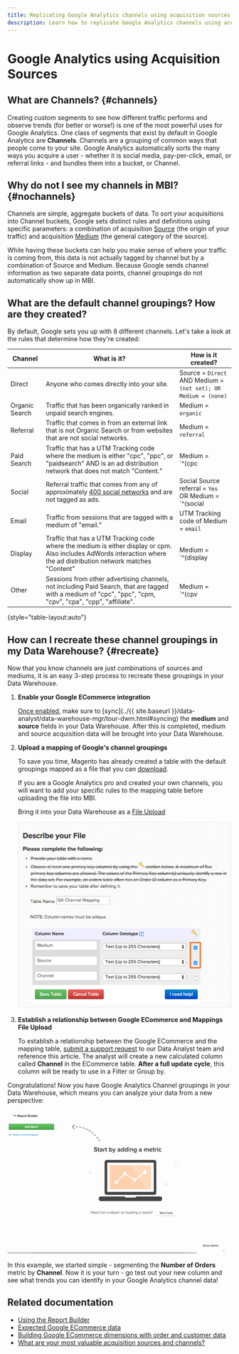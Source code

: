 ```yaml
---
title: Replicating Google Analytics channels using acquisition sources
description: Learn how to replicate Google Analytics channels using acquisition sources.
---
```

# Google Analytics using Acquisition Sources

## What are Channels? {#channels}

Creating custom segments to see how different traffic performs and observe trends (for better or worse!) is one of the most powerful uses for Google Analytics. One class of segments that exist by default in Google Analytics are **Channels**. Channels are a grouping of common ways that people come to your site. Google Analytics automatically sorts the many ways you acquire a user - whether it is social media, pay-per-click, email, or referral links - and bundles them into a bucket, or Channel.

## Why do not I see my channels in MBI? {#nochannels}

Channels are simple, aggregate buckets of data. To sort your acquisitions into Channel buckets, Google sets distinct rules and definitions using specific parameters: a combination of acquisition [Source](https://support.google.com/analytics/answer/1033173?hl=en) (the origin of your traffic) and acquisition [Medium](https://support.google.com/analytics/answer/6099206?hl=en) (the general category of the source).

While having these buckets can help you make sense of where your traffic is coming from, this data is not actually tagged by channel but by a combination of Source and Medium. Because Google sends channel information as two separate data points, channel groupings do not automatically show up in MBI.

## What are the default channel groupings? How are they created?

By default, Google sets you up with 8 different channels. Let's take a look at the rules that determine how they're created:

| Channel | What is it? | How is it created? |
|---|---|---|
| Direct | Anyone who comes directly into your site. | Source = `Direct`<br>AND Medium = `(not set); OR Medium = (none)` |
| Organic Search | Traffic that has been organically ranked in unpaid search engines. | Medium = `organic` |
| Referral | Traffic that comes in from an external link that is not Organic Search or from websites that are not social networks. | Medium = `referral`|
| Paid Search | Traffic that has a UTM Tracking code where the medium is either "cpc", "ppc", or "paidsearch" AND is an ad distribution network that does not match "Content."| Medium = `^(cpc|ppc|paidsearch)$`<br>AND Ad Distribution Network ≠ `Content` |
| Social | Referral traffic that comes from any of approximately [400 social networks](https://www.annielytics.com/blog/analytics/sites-google-analytics-includes-in-social-reports/) and are not tagged as ads. | Social Source referral = `Yes`<br>OR Medium = `^(social|social-network|social-media|sm|social network|social media)$`|
| Email | Traffic from sessions that are tagged with a medium of "email." | UTM Tracking code of Medium = `email` |
| Display | Traffic that has a UTM Tracking code where the medium is either display or cpm. Also includes AdWords interaction where the ad distribution network matches "Content"                                 | Medium = `^(display|cpm|banner)$`<br>OR Ad Distribution Network = `Content`<br>AND Ad Format ≠ `Text` |
| Other | Sessions from other advertising channels, not including Paid Search, that are tagged with a medium of "cpc", "ppc", "cpm, "cpv", "cpa", "cpp", "affiliate".| Medium = `^(cpv|cpa|cpp|content-text)$`|
{style="table-layout:auto"}

## How can I recreate these channel groupings in my Data Warehouse? {#recreate}

Now that you know channels are just combinations of sources and mediums, it is an easy 3-step process to recreate these groupings in your Data Warehouse.

1. **Enable your Google ECommerce integration**

   [Once enabled](../importing-data/integrations/google-ecommerce.md), make sure to [sync](../{{ site.baseurl }}/data-analyst/data-warehouse-mgr/tour-dwm.html#syncing) the **medium** and **source** fields in your Data Warehouse. After this is completed, medium and source acquisition data will be brought into your Data Warehouse.

1. **Upload a mapping of Google's channel groupings**

   To save you time, Magento has already created a table with the default groupings mapped as a file that you can [download](http://docs.magento.com/downloads/mbi/ga_channel_mapping.csv).

   If you are a Google Analytics pro and created your own channels, you will want to add your specific rules to the mapping table before uploading the file into MBI.

   Bring it into your Data Warehouse as a [File Upload](../importing-data/connecting-data/using-file-uploader.md)

   ![](../../assets/Setting_Primary_Keys.png)

1. **Establish a relationship between Google ECommerce and Mappings File Upload**

   To establish a relationship between the Google ECommerce and the mapping table, [submit a support request](../../getting-started/support.md) to our Data Analyst team and reference this article. The analyst will create a new calculated column called **Channel** in the ECommerce table. **After a full update cycle**, this column will be ready to use in a Filter or Group by.

Congratulations! Now you have Google Analytics Channel groupings in your Data Warehouse, which means you can analyze your data from a new perspective:

![Segmenting the Number of Orders metric by Channel](../../assets/GA_Channel_Gif.gif)

In this example, we started simple - segmenting the **Number of Orders** metric by **Channel**. Now it is your turn - go test out your new column and see what trends you can identify in your Google Analytics channel data!

## Related documentation

* [Using the Report Builder](../../tutorials/using-visual-report-builder.md)
* [Expected Google ECommerce data](../importing-data/integrations/google-ecommerce-data.md)
* [Building Google ECommerce dimensions with order and customer data](../data-warehouse-mgr/bldg-google-ecomm-dim.md)
* [What are your most valuable acquisition sources and channels?](../analysis/most-value-source-channel.md)
